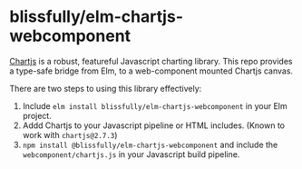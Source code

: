 # blissfully/elm-chartjs-webcomponent

[Chartjs](https://www.chartjs.org/) is a robust, featureful Javascript charting library. This repo provides a type-safe bridge from Elm, to a web-component mounted Chartjs canvas.

There are two steps to using this library effectively:

1. Include `elm install blissfully/elm-chartjs-webcomponent` in your Elm project.
2. Addd Chartjs to your Javascript pipeline or HTML includes. (Known to work with `chartjs@2.7.3`)
3. `npm install @blissfully/elm-chartjs-webcomponent` and include the `webcomponent/chartjs.js` in your Javascript build pipeline.
